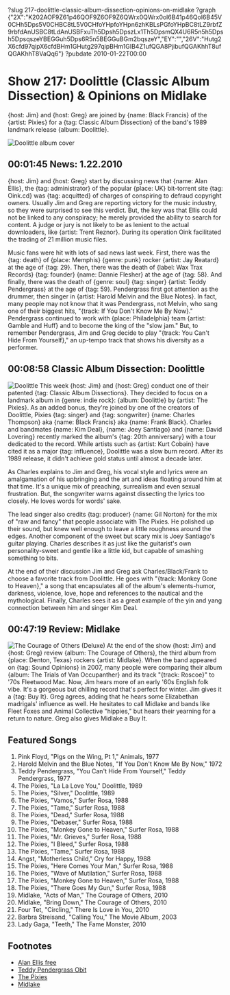 ?slug 217-doolittle-classic-album-dissection-opinions-on-midlake
?graph {"2X":"K202AOF9Z61p46QOF9Z6OF9Z6QWrx0QWrx0ol6B41p46Qol6B45V0CHh5Dps5V0CHBC8tL5V0CHfoYHpfoYHpn6zhKBLsPGfoYHpBC8tLZ9rbfZ9rbfdAnUSBC8tLdAnUSBFxuTh5Dpsh5DpszLx1Th5DpsmQX4U6R5n5h5Dpsh5DpsqszeYBEGGuh5Dps6R5n5BEGGuBGm2bqszeY","EY":"","26V":"Hutg2X6cfd97qipX6cfdBHm1GHutg297qipBHm1GIB4Z1ufQGA8PjibufQGAKhhT8ufQGAKhhT8VaQq6"}
?pubdate 2010-01-22T00:00

# Show 217: Doolittle (Classic Album Dissection) & Opinions on Midlake
{host: Jim} and {host: Greg} are joined by {name: Black Francis} of the {artist: Pixies} for a {tag: Classic Album Dissection} of the band's 1989 landmark release {album: Doolittle}.

![Doolittle album cover](//static.soundopinions.org/images/2010/doolittle.jpg)

## 00:01:45 News: 1.22.2010
{host: Jim} and {host: Greg} start by discussing news that {name: Alan Ellis}, the {tag: administrator} of the popular {place: UK} bit-torrent site {tag: Oink.cd} was {tag: acquitted} of charges of conspiring to defraud copyright owners. Usually Jim and Greg are reporting victory for the music industry, so they were surprised to see this verdict. But, the key was that Ellis could not be linked to any conspiracy; he merely provided the ability to search for content. A judge or jury is not likely to be as lenient to the actual downloaders, like {artist: Trent Reznor}. During its operation Oink facilitated the trading of 21 million music files.

Music fans were hit with lots of sad news last week. First, there was the {tag: death} of {place: Memphis} {genre: punk} rocker {artist: Jay Reatard} at the age of {tag: 29}. Then, there was the death of {label: Wax Trax Records} {tag: founder} {name: Dannie Flesher} at the age of {tag: 58}. And finally, there was the death of {genre: soul} {tag: singer} {artist: Teddy Pendergrass} at the age of {tag: 59}. Pendergrass first got attention as the drummer, then singer in {artist: Harold Melvin and the Blue Notes}. In fact, many people may not know that it was Pendergrass, not Melvin, who sang one of their biggest hits, "{track: If You Don't Know Me By Now}." Pendergrass continued to work with {place: Philadelphia} team {artist: Gamble and Huff} and to become the king of the "slow jam." But, to remember Pendergrass, Jim and Greg decide to play "{track: You Can't Hide From Yourself}," an up-tempo track that shows his diversity as a performer.

## 00:08:58 Classic Album Dissection: Doolittle
![Doolittle](//static.soundopinions.org/assets/217/EY0.jpg "2730151/7060469")
This week {host: Jim} and {host: Greg} conduct one of their patented {tag: Classic Album Dissections}. They decided to focus on a landmark album in {genre: indie rock}: {album: Doolittle} by {artist: The Pixies}. As an added bonus, they're joined by one of the creators of Doolittle, Pixies {tag: singer} and {tag: songwriter} {name: Charles Thompson} aka {name: Black Francis} aka {name: Frank Black}. Charles and bandmates {name: Kim Deal}, {name: Joey Santiago} and {name: David Lovering} recently marked the album's {tag: 20th anniversary} with a tour dedicated to the record. While artists such as {artist: Kurt Cobain} have cited it as a major {tag: influence}, Doolittle was a slow burn record. After its 1989 release, it didn't achieve gold status until almost a decade later.

As Charles explains to Jim and Greg, his vocal style and lyrics were an amalgamation of his upbringing and the art and ideas floating around him at that time. It's a unique mix of preaching, surrealism and even sexual frustration. But, the songwriter warns against dissecting the lyrics too closely. He loves words for words' sake.

The lead singer also credits {tag: producer} {name: Gil Norton} for the mix of "raw and fancy" that people associate with The Pixies. He polished up their sound, but knew well enough to leave a little roughness around the edges. Another component of the sweet but scary mix is Joey Santiago's guitar playing. Charles describes it as just like the guitarist's own personality-sweet and gentle like a little kid, but capable of smashing something to bits.

At the end of their discussion Jim and Greg ask Charles/Black/Frank to choose a favorite track from Doolittle. He goes with "{track: Monkey Gone to Heaven}," a song that encapsulates all of the album's elements-humor, darkness, violence, love, hope and references to the nautical and the mythological. Finally, Charles sees it as a great example of the yin and yang connection between him and singer Kim Deal.

## 00:47:19 Review: Midlake
![The Courage of Others (Deluxe)](//static.soundopinions.org/assets/217/26V0.jpg "72951557/924931904")
At the end of the show {host: Jim} and {host: Greg} review {album: The Courage of Others}, the third album from {place: Denton, Texas} rockers {artist: Midlake}. When the band appeared on {tag: Sound Opinions} in 2007, many people were comparing their album {album: The Trials of Van Occupanther} and its track "{track: Roscoe}" to '70s Fleetwood Mac. Now, Jim hears more of an early '60s English folk vibe. It's a gorgeous but chilling record that's perfect for winter. Jim gives it a {tag: Buy It}. Greg agrees, adding that he hears some Elizabethan madrigals' influence as well. He hesitates to call Midlake and bands like Fleet Foxes and Animal Collective "hippies," but hears their yearning for a return to nature. Greg also gives Midlake a Buy It.


## Featured Songs
1. Pink Floyd, "Pigs on the Wing, Pt 1," Animals, 1977
2. Harold Melvin and the Blue Notes, "If You Don't Know Me By Now," 1972
3. Teddy Pendergrass, "You Can't Hide From Yourself," Teddy Pendergrass, 1977
4. The Pixies, "La La Love You," Doolittle, 1989
5. The Pixies, "Silver," Doolittle, 1989
6. The Pixies, "Vamos," Surfer Rosa, 1988
7. The Pixies, "Tame," Surfer Rosa, 1988
8. The Pixies, "Dead," Surfer Rosa, 1988
9. The Pixies, "Debaser," Surfer Rosa, 1988
10. The Pixies, "Monkey Gone to Heaven," Surfer Rosa, 1988
11. The Pixies, "Mr. Grieves," Surfer Rosa, 1988
12. The Pixies, "I Bleed," Surfer Rosa, 1988
13. The Pixies, "Tame," Surfer Rosa, 1988
14. Angst, "Motherless Child," Cry for Happy, 1988
15. The Pixies, "Here Comes Your Man," Surfer Rosa, 1988
16. The Pixies, "Wave of Mutilation," Surfer Rosa, 1988
17. The Pixies, "Monkey Gone to Heaven," Surfer Rosa, 1988
18. The Pixies, "There Goes My Gun," Surfer Rosa, 1988
19. Midlake, "Acts of Man," The Courage of Others, 2010
20. Midlake, "Bring Down," The Courage of Others, 2010
21. Four Tet, "Circling," There Is Love in You, 2010
22. Barbra Streisand, "Calling You," The Movie Album, 2003
23. Lady Gaga, "Teeth," The Fame Monster, 2010


## Footnotes
- [Alan Ellis free](http://arstechnica.com/tech-policy/2010/01/oink-founder-free-after-two-plus-years-of-legal-troubles/)
- [Teddy Pendergrass Obit](http://www.nytimes.com/2010/01/15/arts/music/15pendergrass.html?_r=0)
- [The Pixies](http://www.pixiesmusic.com/)
- [Midlake](http://midlake.net/index.php)
